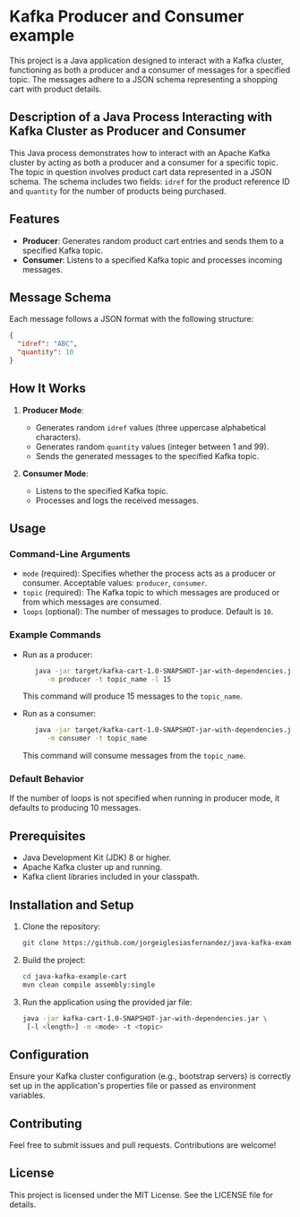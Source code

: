 # Kafka Producer and Consumer example

This project is a Java application designed to interact with a Kafka cluster, functioning as both a producer and a consumer of messages for a specified topic. The messages adhere to a JSON schema representing a shopping cart with product details.

## Description of a Java Process Interacting with Kafka Cluster as Producer and Consumer

This Java process demonstrates how to interact with an Apache Kafka cluster by acting as both a producer and a consumer for a specific topic. The topic in question involves product cart data represented in a JSON schema. The schema includes two fields: `idref` for the product reference ID and `quantity` for the number of products being purchased.

## Features

- **Producer**: Generates random product cart entries and sends them to a specified Kafka topic.
- **Consumer**: Listens to a specified Kafka topic and processes incoming messages.

## Message Schema

Each message follows a JSON format with the following structure:

```json
{
  "idref": "ABC",
  "quantity": 10
}
```

## How It Works

1. **Producer Mode**: 
   - Generates random `idref` values (three uppercase alphabetical characters).
   - Generates random `quantity` values (integer between 1 and 99).
   - Sends the generated messages to the specified Kafka topic.

2. **Consumer Mode**: 
   - Listens to the specified Kafka topic.
   - Processes and logs the received messages.

## Usage

### Command-Line Arguments

- `mode` (required): Specifies whether the process acts as a producer or consumer. Acceptable values: `producer`, `consumer`.
- `topic` (required): The Kafka topic to which messages are produced or from which messages are consumed.
- `loops` (optional): The number of messages to produce. Default is `10`.

### Example Commands

- Run as a producer:
  ```bash
     java -jar target/kafka-cart-1.0-SNAPSHOT-jar-with-dependencies.jar \
        -m producer -t topic_name -l 15
  ```
  This command will produce 15 messages to the `topic_name`.

- Run as a consumer:
  ```bash
     java -jar target/kafka-cart-1.0-SNAPSHOT-jar-with-dependencies.jar \
        -m consumer -t topic_name
  ```
  This command will consume messages from the `topic_name`.

### Default Behavior

If the number of loops is not specified when running in producer mode, it defaults to producing 10 messages.

## Prerequisites

- Java Development Kit (JDK) 8 or higher.
- Apache Kafka cluster up and running.
- Kafka client libraries included in your classpath.

## Installation and Setup

1. Clone the repository:
   ```bash
   git clone https://github.com/jorgeiglesiasfernandez/java-kafka-example-cart.git
   ```

2. Build the project:
   ```bash
   cd java-kafka-example-cart
   mvn clean compile assembly:single
   ```

3. Run the application using the provided jar file:
   ```bash
   java -jar kafka-cart-1.0-SNAPSHOT-jar-with-dependencies.jar \
    [-l <length>] -m <mode> -t <topic>
   ```

## Configuration

Ensure your Kafka cluster configuration (e.g., bootstrap servers) is correctly set up in the application's properties file or passed as environment variables.

## Contributing

Feel free to submit issues and pull requests. Contributions are welcome!

## License

This project is licensed under the MIT License. See the LICENSE file for details.